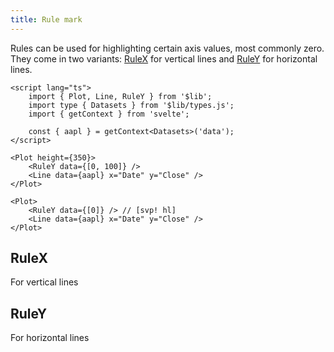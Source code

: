 ```yaml
---
title: Rule mark
---
```


Rules can be used for highlighting certain axis values, most commonly zero. They come in two variants: [RuleX](#RuleX) for vertical lines and [RuleY](#RuleY) for horizontal lines.

```svelte live
<script lang="ts">
    import { Plot, Line, RuleY } from '$lib';
    import type { Datasets } from '$lib/types.js';
    import { getContext } from 'svelte';

    const { aapl } = getContext<Datasets>('data');
</script>

<Plot height={350}>
    <RuleY data={[0, 100]} />
    <Line data={aapl} x="Date" y="Close" />
</Plot>
```

```svelte
<Plot>
    <RuleY data={[0]} /> // [svp! hl]
    <Line data={aapl} x="Date" y="Close" />
</Plot>
```

## RuleX

For vertical lines

## RuleY

For horizontal lines
